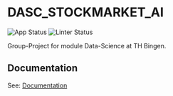 # DASC_STOCKMARKET_AI
![App Status](https://github.com/migge898/DASC_STOCKMARKET_AI/actions/workflows/python-app.yml/badge.svg)
![Linter Status](https://github.com/migge898/DASC_STOCKMARKET_AI/actions/workflows/lint.yml/badge.svg)

Group-Project for module Data-Science at TH Bingen.

## Documentation

See: [Documentation](https://migge898.github.io/DASC_STOCKMARKET_AI/)